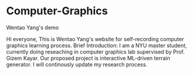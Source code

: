 # Computer-Graphics
Wentao Yang's demo

Hi everyone,
This is Wentao Yang's website for self-recording computer graphics learning process.
Brief Introduction: I am a NYU master student, currently doing reseaching in computer graphics lab supervised by Prof. Gizem Kayar. 
Our proposed project is interactive ML-driven terrain generator.
I will continously update my research process.


